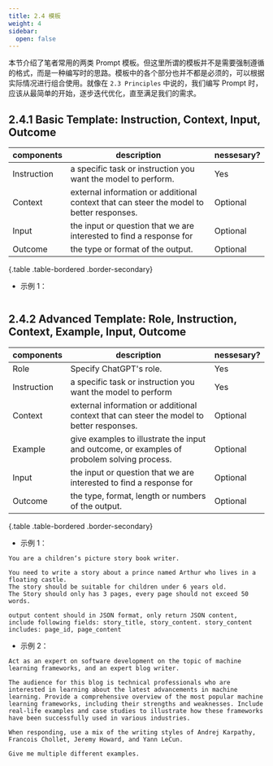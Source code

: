 ```yaml
---
title: 2.4 模板
weight: 4
sidebar:
  open: false
---
```




本节介绍了笔者常用的两类 Prompt 模板。但这里所谓的模板并不是需要强制遵循的格式，而是一种编写时的思路。模板中的各个部分也并不都是必须的，可以根据实际情况进行组合使用。就像在 `2.3 Principles` 中说的，我们编写 Prompt 时，应该从最简单的开始，逐步迭代优化，直至满足我们的需求。

## 2.4.1 Basic Template: Instruction, Context, Input, Outcome

| components | description | nessesary? |
|------|-----|-----|
| Instruction | a specific task or instruction you want the model to perform.  | Yes |
| Context | external information or additional context that can steer the model to better responses.  | Optional |
| Input | the input or question that we are interested to find a response for  | Optional |
| Outcome | the type or format of the output.  | Optional |
{.table .table-bordered .border-secondary}

- 示例 1：

```
```

## 2.4.2 Advanced Template: Role, Instruction, Context, Example, Input, Outcome

| components | description | nessesary? |
|------|-----|-----|
| Role | Specify ChatGPT's role.   | Yes |
| Instruction | a specific task or instruction you want the model to perform  | Yes |
| Context | external information or additional context that can steer the model to better responses.  | Optional |
| Example | give examples to illustrate the input and outcome, or examples of probolem solving process.  | Optional |
| Input | the input or question that we are interested to find a response for  | Optional |
| Outcome | the type, format, length or numbers of the output.  | Optional |
{.table .table-bordered .border-secondary}

- 示例 1：

```
You are a children‘s picture story book writer.

You need to write a story about a prince named Arthur who lives in a floating castle. 
The story should be suitable for children under 6 years old. 
The Story should only has 3 pages, every page should not exceed 50 words.

output content should in JSON format, only return JSON content, include following fields: story_title, story_content. story_content includes: page_id, page_content
```

- 示例 2：
```
Act as an expert on software development on the topic of machine learning frameworks, and an expert blog writer.

The audience for this blog is technical professionals who are interested in learning about the latest advancements in machine learning. Provide a comprehensive overview of the most popular machine learning frameworks, including their strengths and weaknesses. Include real-life examples and case studies to illustrate how these frameworks have been successfully used in various industries.

When responding, use a mix of the writing styles of Andrej Karpathy, Francois Chollet, Jeremy Howard, and Yann LeCun.

Give me multiple different examples.
```